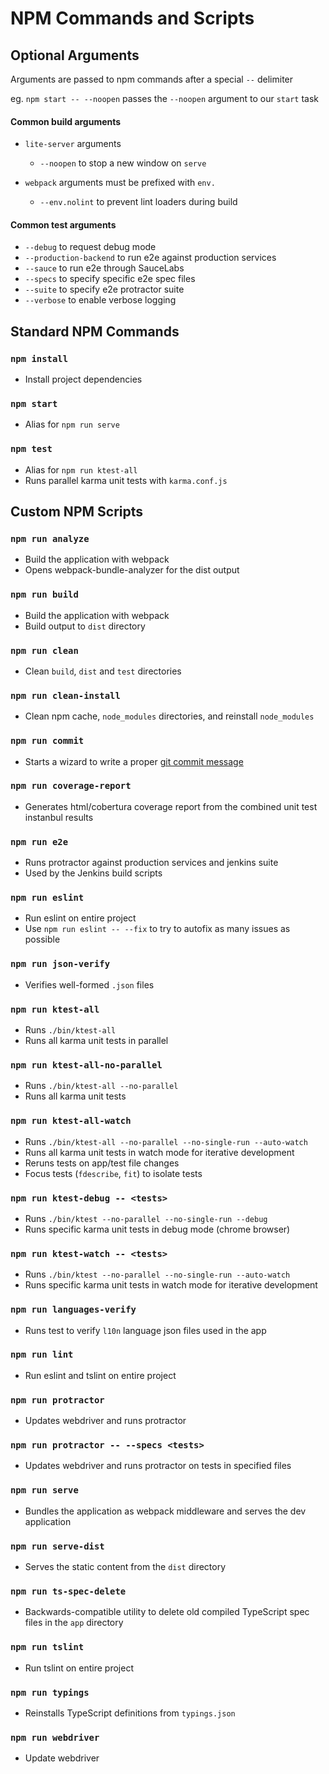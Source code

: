 # NPM Commands and Scripts

## Optional Arguments

Arguments are passed to npm commands after a special `--` delimiter

eg. `npm start -- --noopen` passes the `--noopen` argument to our `start` task

#### Common build arguments

* `lite-server` arguments
  * `--noopen` to stop a new window on `serve`

* `webpack` arguments must be prefixed with `env.`
  * `--env.nolint` to prevent lint loaders during build

#### Common test arguments

* `--debug` to request debug mode
* `--production-backend` to run e2e against production services
* `--sauce` to run e2e through SauceLabs
* `--specs` to specify specific e2e spec files
* `--suite` to specify e2e protractor suite
* `--verbose` to enable verbose logging

## Standard NPM Commands

### `npm install`

* Install project dependencies

### `npm start`

* Alias for `npm run serve`

### `npm test`

* Alias for `npm run ktest-all`
* Runs parallel karma unit tests with `karma.conf.js`

## Custom NPM Scripts

### `npm run analyze`

* Build the application with webpack
* Opens webpack-bundle-analyzer for the dist output

### `npm run build`

* Build the application with webpack
* Build output to `dist` directory

### `npm run clean`

* Clean `build`, `dist` and `test` directories

### `npm run clean-install`

* Clean npm cache, `node_modules` directories, and reinstall `node_modules`

### `npm run commit`

* Starts a wizard to write a proper [git commit message](https://github.com/angular/angular.js/blob/master/CONTRIBUTING.md#commit)

### `npm run coverage-report`

* Generates html/cobertura coverage report from the combined unit test instanbul results

### `npm run e2e`

* Runs protractor against production services and jenkins suite
* Used by the Jenkins build scripts

### `npm run eslint`

* Run eslint on entire project
* Use `npm run eslint -- --fix` to try to autofix as many issues as possible

### `npm run json-verify`

* Verifies well-formed `.json` files

### `npm run ktest-all`

* Runs `./bin/ktest-all`
* Runs all karma unit tests in parallel

### `npm run ktest-all-no-parallel`

* Runs `./bin/ktest-all --no-parallel`
* Runs all karma unit tests

### `npm run ktest-all-watch`

* Runs `./bin/ktest-all --no-parallel --no-single-run --auto-watch`
* Runs all karma unit tests in watch mode for iterative development
* Reruns tests on app/test file changes
* Focus tests (`fdescribe`, `fit`) to isolate tests

### `npm run ktest-debug -- <tests>`

* Runs `./bin/ktest --no-parallel --no-single-run --debug`
* Runs specific karma unit tests in debug mode (chrome browser)

### `npm run ktest-watch -- <tests>`

* Runs `./bin/ktest --no-parallel --no-single-run --auto-watch`
* Runs specific karma unit tests in watch mode for iterative development

### `npm run languages-verify`

* Runs test to verify `l10n` language json files used in the app

### `npm run lint`

* Run eslint and tslint on entire project

### `npm run protractor`

* Updates webdriver and runs protractor

### `npm run protractor -- --specs <tests>`

* Updates webdriver and runs protractor on tests in specified files

### `npm run serve`

* Bundles the application as webpack middleware and serves the dev application

### `npm run serve-dist`

* Serves the static content from the `dist` directory

### `npm run ts-spec-delete`

* Backwards-compatible utility to delete old compiled TypeScript spec files in the `app` directory

### `npm run tslint`

* Run tslint on entire project

### `npm run typings`

* Reinstalls TypeScript definitions from `typings.json`

### `npm run webdriver`

* Update webdriver
